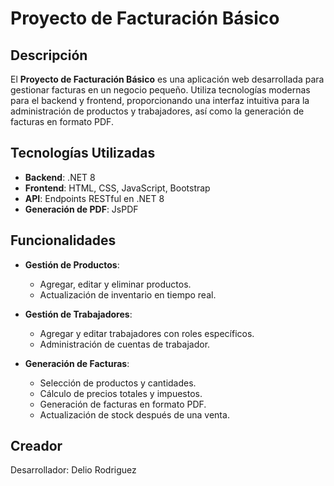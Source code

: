 # Proyecto de Facturación Básico

## Descripción

El **Proyecto de Facturación Básico** es una aplicación web desarrollada para gestionar facturas en un negocio pequeño. Utiliza tecnologías modernas para el backend y frontend, proporcionando una interfaz intuitiva para la administración de productos y trabajadores, así como la generación de facturas en formato PDF.

## Tecnologías Utilizadas

- **Backend**: .NET 8
- **Frontend**: HTML, CSS, JavaScript, Bootstrap
- **API**: Endpoints RESTful en .NET 8
- **Generación de PDF**: JsPDF

## Funcionalidades

- **Gestión de Productos**:
  - Agregar, editar y eliminar productos.
  - Actualización de inventario en tiempo real.

- **Gestión de Trabajadores**:
  - Agregar y editar trabajadores con roles específicos.
  - Administración de cuentas de trabajador.

- **Generación de Facturas**:
  - Selección de productos y cantidades.
  - Cálculo de precios totales y impuestos.
  - Generación de facturas en formato PDF.
  - Actualización de stock después de una venta.



## Creador

Desarrollador: Delio Rodriguez  

